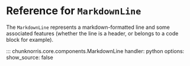 # Reference for `MarkdownLine`

The ``MarkdownLine`` represents a markdown-formatted line and some associated features (whether the line is a header, or belongs to a code block for example).

::: chunknorris.core.components.MarkdownLine
    handler: python
    options:
      show_source: false
